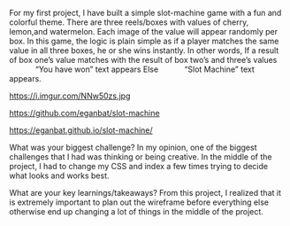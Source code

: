 For my first project, I have built a simple slot-machine game with a fun and colorful theme. There are three reels/boxes with values of cherry, lemon,and watermelon. Each image of the value will appear randomly per box. 
In this game, the logic is plain simple as if a player matches the same value in all three boxes, he or she wins instantly. 
In other words, 
    If a result of box one’s value matches with the result of box two’s and three’s values             
        “You have won” text appears
    Else           
        “Slot Machine” text appears.  

https://i.imgur.com/NNw50zs.jpg

https://github.com/eganbat/slot-machine

https://eganbat.github.io/slot-machine/


What was your biggest challenge?
In my opinion, one of the biggest challenges that I had was thinking or being creative. In the middle of the project, I had to change my CSS and index a few times trying to decide what looks and works best.  

What are your key learnings/takeaways?
From this project, I realized that it is extremely important to plan out the wireframe before everything else otherwise end up changing a lot of things in the middle of the project.  

